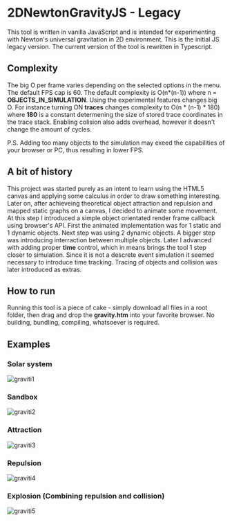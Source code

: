# 2DNewtonGravityJS - Legacy
This tool is written in vanilla JavaScript and is intended for experimenting with Newton's universal gravitation in 2D environment.
This is the initial JS legacy version. The current version of the tool is rewritten in Typescript.

## Complexity
The big O per frame varies depending on the selected options in the menu. The default FPS cap is 60. The default complexity is O(n*(n-1)) where n = **OBJECTS_IN_SIMULATION**. Using the experimental features changes big O. For instance turning ON **traces** changes complexity to O(n * (n-1) * 180) where **180** is a constant determening the size of stored trace coordinates in the trace stack. Enabling colision also adds overhead, however it doesn't change the amount of cycles.

P.S. Adding too many objects to the simulation may exeed the capabilities of your browser or PC, thus resulting in lower FPS.

## A bit of history
This project was started purely as an intent to learn using the HTML5 canvas and applying some calculus in order to draw something interesting. Later on, after achieveing theoretical object attraction and repulsion and mapped static graphs on a canvas, I decided to animate some movement. At this step I introduced a simple object orientated render frame callback using browser's API. First the animated implementation was for 1 static and 1 dynamic objects. Next step was using 2 dynamic objects. A bigger step was introducing interraction between multiple objects. Later I advanced with adding proper **time** control, which in means brings the tool 1 step closer to simulation. Since it is not a descrete event simulation it seemed necessary to introduce time tracking. Tracing of objects and collision was later introduced as extras.

## How to run
Running this tool is a piece of cake - simply download all files in a root folder, then drag and drop the **gravity.htm** into your favorite browser. No building, bundling, compiling, whatsoever is required. 

## Examples
### Solar system
![graviti1](https://user-images.githubusercontent.com/1053670/37459425-aa436bf8-2850-11e8-9fee-f41302639620.gif)
### Sandbox
![graviti2](https://user-images.githubusercontent.com/1053670/37459790-dc2c6ede-2851-11e8-8d1a-e95f3a91bd6f.gif)
### Attraction
![graviti3](https://user-images.githubusercontent.com/1053670/37460081-cc2f8a9c-2852-11e8-8ecc-025cc18edc8f.gif)
### Repulsion
![graviti4](https://user-images.githubusercontent.com/1053670/37460477-ffe26ade-2853-11e8-9e96-2224761d3df9.gif)
### Explosion (Combining repulsion and collision)
![graviti5](https://user-images.githubusercontent.com/1053670/37460609-669ea634-2854-11e8-9291-1f2af0e445cc.gif)

